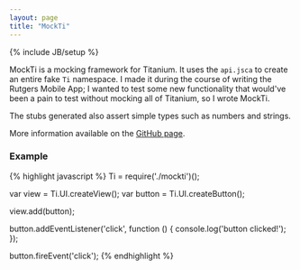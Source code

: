 ```yaml
---
layout: page
title: "MockTi"
---
```

{% include JB/setup %}

MockTi is a mocking framework for Titanium. It uses the `api.jsca` to create
an entire fake `Ti` namespace. I made it during the course of writing the
Rutgers Mobile App; I wanted to test some new functionality that would've been
a pain to test without mocking all of Titanium, so I wrote MockTi.

The stubs generated also assert simple types such as numbers and strings.

More information available on the [GitHub page](https://github.com/rf/mockti).

### Example

{% highlight javascript %}
Ti = require('./mockti')();

var view = Ti.UI.createView();
var button = Ti.UI.createButton();

view.add(button);

button.addEventListener('click', function () {
  console.log('button clicked!');
});

button.fireEvent('click');
{% endhighlight %}
